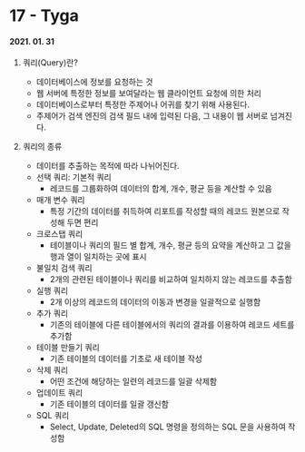 17 - Tyga
========
#### 2021. 01. 31

1. 쿼리(Query)란?
    - 데이터베이스에 정보를 요청하는 것
    - 웹 서버에 특정한 정보를 보여달라는 웹 클라이언트 요청에 의한 처리
    - 데이터베이스로부터 특정한 주제어나 어귀를 찾기 위해 사용된다.
    - 주제어가 검색 엔진의 검색 필드 내에 입력된 다음, 그 내용이 웹 서버로 넘겨진다.

2. 쿼리의 종류
    - 데이터를 추출하는 목적에 따라 나뉘어진다.
    * 선택 쿼리: 기본적 쿼리
        - 레코드를 그룹화하여 데이터의 합계, 개수, 평균 등을 계산할 수 있음
    * 매개 변수 쿼리
        - 특정 기간의 데이터를 취득하여 리포트를 작성할 때의 레코드 원본으로 작성해 두면 편리
    * 크로스탭 쿼리
        - 테이블이나 쿼리의 필드 별 합계, 개수, 평균 등의 요약을 계산하고 그 값을 행과 열이 일치하는 곳에 표시
    * 불일치 검색 쿼리
        - 2개의 관련된 테이블이나 쿼리를 비교하여 일치하지 않는 레코드를 추출함
    * 실행 쿼리
        - 2개 이상의 레코드의 데이터의 이동과 변경을 일괄적으로 실행함
    * 추가 쿼리
        - 기존의 테이블에 다른 테이블에서의 쿼리의 결과를 이용하여 레코드 세트를 추가함
    * 테이블 만들기 쿼리
        - 기존 테이블의 데이터를 기초로 새 테이블 작성
    * 삭제 쿼리
        - 어떤 조건에 해당하는 일련의 레코드를 일괄 삭제함
    * 업데이트 쿼리
        - 기존 테이블의 데이터를 일괄 갱신함
    * SQL 쿼리
        - Select, Update, Deleted의 SQL 명령을 정의하는 SQL 문을 사용하여 작성함



